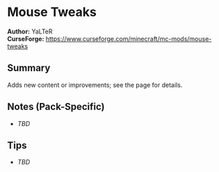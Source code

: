 # Mouse Tweaks

**Author:** YaLTeR  
**CurseForge:** https://www.curseforge.com/minecraft/mc-mods/mouse-tweaks

## Summary
Adds new content or improvements; see the page for details.

## Notes (Pack-Specific)
- _TBD_

## Tips
- _TBD_

